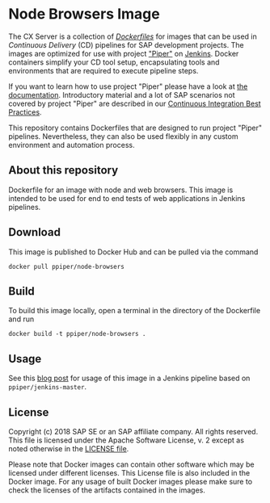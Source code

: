 # Node Browsers Image

The CX Server is a collection of [_Dockerfiles_](https://docs.docker.com/engine/reference/builder/) for images that can be used in _Continuous Delivery_ (CD) pipelines for SAP development projects.
The images are optimized for use with project ["Piper"](https://github.com/SAP/jenkins-library) on [Jenkins](https://jenkins.io/).
Docker containers simplify your CD tool setup, encapsulating tools and environments that are required to execute pipeline steps.

If you want to learn how to use project "Piper" please have a look at [the documentation](https://github.com/SAP/jenkins-library/blob/master/README.md).
Introductory material and a lot of SAP scenarios not covered by project "Piper" are described in our [Continuous Integration Best Practices](https://developers.sap.com/tutorials/ci-best-practices-intro.html).

This repository contains Dockerfiles that are designed to run project "Piper" pipelines.
Nevertheless, they can also be used flexibly in any custom environment and automation process.

## About this repository

Dockerfile for an image with node and web browsers.
This image is intended to be used for end to end tests of web applications in Jenkins pipelines.

## Download

This image is published to Docker Hub and can be pulled via the command

```
docker pull ppiper/node-browsers
```

## Build

To build this image locally, open a terminal in the directory of the Dockerfile and run

```
docker build -t ppiper/node-browsers .
```

## Usage

See this [blog post](https://blogs.sap.com/2017/12/11/sap-s4hana-cloud-sdk-end-to-end-tests-against-secured-applications/) for usage of this image in a Jenkins pipeline based on `ppiper/jenkins-master`.

## License

Copyright (c) 2018 SAP SE or an SAP affiliate company. All rights reserved.
This file is licensed under the Apache Software License, v. 2 except as noted
otherwise in the [LICENSE file](https://github.com/SAP/devops-docker-images/blob/master/LICENSE).

Please note that Docker images can contain other software which may be licensed under different licenses. This License file is also included in the Docker image. For any usage of built Docker images please make sure to check the licenses of the artifacts contained in the images.
